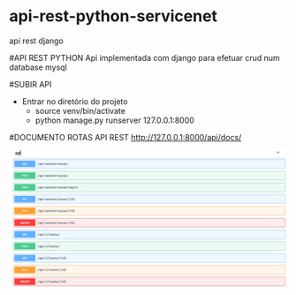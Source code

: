 # api-rest-python-servicenet
api rest django

#API REST PYTHON
Api implementada com django para efetuar crud num database mysql

#SUBIR API
- Entrar no diretório do projeto
    - source venv/bin/activate
    - python manage.py runserver 127.0.0.1:8000
    

#DOCUMENTO ROTAS API REST
http://127.0.0.1:8000/api/docs/

![Image description](img/image.png)
